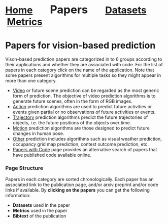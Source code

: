 <a name=top></a>
---
<a href=../README.md#top><l style="font-size:30px">Home</l></a>&nbsp; &nbsp; &nbsp; &nbsp; &nbsp; &nbsp;<l style="font-size:35px">Papers</l>&nbsp; &nbsp; &nbsp; &nbsp; &nbsp; &nbsp;<a href=../datasets/datasets.md#top><l style="font-size:30px">Datasets</l></a>&nbsp; &nbsp; &nbsp; &nbsp; &nbsp; &nbsp;<a href=../metrics/metrics.md#top><l style="font-size:30px">Metrics</l></a>&nbsp; &nbsp; &nbsp; &nbsp; &nbsp; &nbsp;
---
# Papers for vision-based prediction
Vison-based prediction papers are categorized in to 6 groups according to their applications and whether they are associated with code. For the list of papers in each category click on the name of the application. Note that some papers present algorithms for multiple tasks so they might appear in more than one category.
* <a href=video/video_papers.md#top>Video</a> or future scene prediction can be regarded as the most generic form of prediction.  The objective of video prediction algorithms is to generate future scenes, often in the form of RGB images.
* <a href=action/action_papers.md#top>Action</a> prediction algorithms are used to predict future activities or events given partial  or no observations of future activities or events.
* <a href=trajectory/trajectory_papers.md#top>Trajectory</a> prediction algorithms predict the future trajectories of objects, i.e. the future positions of the objects over time.
* <a href=motion/motion_papers.md#top>Motion</a> prediction algorithms are those designed to predict future changes in human pose.
* <a href=other/other_papers.md#top>Other</a>  prediction includes algorithms such as visual weather prediction, occupancy grid map prediction, contest outcome prediction, etc.
* <a href=papers_with_code/papers_with_code.md#top>Papers with Code</a> page provides an alternative search of papers that have published code available online.


### Page Structure
Papers in each category are sorted chronologically. Each paper has an associated link to the publication page, and/or arxiv preprint and/or code links if available. By **clicking on the papers** you can get the following information:

* **Datasets** used in the paper
* **Metrics** used in the paper
* **Bibtext** of the publication

